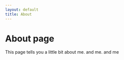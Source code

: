 ```yaml
---
layout: default
title: About
---
```

# About page

This page tells you a little bit about me. and me. and me